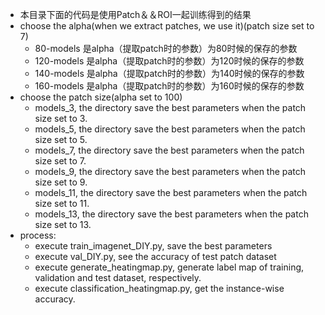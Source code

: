 - 本目录下面的代码是使用Patch＆＆ROI一起训练得到的结果
- choose the alpha(when we extract patches, we use it)(patch size set to 7)
    - 80-models 是alpha（提取patch时的参数）为80时候的保存的参数
    - 120-models 是alpha（提取patch时的参数）为120时候的保存的参数
    - 140-models 是alpha（提取patch时的参数）为140时候的保存的参数
    - 160-models 是alpha（提取patch时的参数）为160时候的保存的参数
- choose the patch size(alpha set to 100)
    - models_3, the directory save the best parameters when the patch size set to 3.
    - models_5, the directory save the best parameters when the patch size set to 5.
    - models_7, the directory save the best parameters when the patch size set to 7.
    - models_9, the directory save the best parameters when the patch size set to 9.
    - models_11, the directory save the best parameters when the patch size set to 11.
    - models_13, the directory save the best parameters when the patch size set to 13.
- process:
    - execute train_imagenet_DIY.py, save the best parameters
    - execute val_DIY.py, see the accuracy of test patch dataset
    - execute generate_heatingmap.py, generate label map of training, validation and test dataset, respectively.
    - execute classification_heatingmap.py, get the instance-wise accuracy.